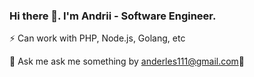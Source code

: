 ### Hi there 👋. I'm Andrii - Software Engineer.
⚡ Can work with PHP, Node.js, Golang, etc

💬 Ask me ask me something by <a href="mailto:anderles111@gmail.com">anderles111@gmail.com</a>🤔

<!--
**anderles/anderles** is a ✨ _special_ ✨ repository because its `README.md` (this file) appears on your GitHub profile.

Here are some ideas to get you started:

- 🔭 I’m currently working on ...
- 🌱 I’m currently learning ...
- 👯 I’m looking to collaborate on ...
- 🤔 I’m looking for help with ...
- 💬 Ask me about ...
- 📫 How to reach me: ...
- 😄 Pronouns: ...
- ⚡ Fun fact: ...
-->
